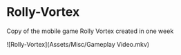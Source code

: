 # Rolly-Vortex
Copy of the mobile game Rolly Vortex created in one week

![Rolly-Vortex](Assets/Misc/Gameplay Video.mkv)
